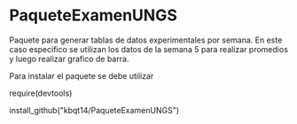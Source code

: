 # PaqueteExamenUNGS
Paquete  para generar tablas de datos experimentales por semana. En este caso especifico se utilizan los datos de la semana 5 para realizar promedios y luego realizar grafico de barra.

Para instalar el paquete se debe utilizar

require(devtools)

install_github("kbqt14/PaqueteExamenUNGS")
